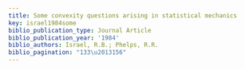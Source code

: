 ```yaml
---
title: Some convexity questions arising in statistical mechanics
key: israel1984some
biblio_publication_type: Journal Article
biblio_publication_year: '1984'
biblio_authors: Israel, R.B.; Phelps, R.R.
biblio_pagination: "133\u2013156"
---
```

